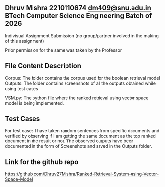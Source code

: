 Dhruv Mishra
2210110674
dm409@snu.edu.in
BTech Computer Science Engineering 
Batch of 2026
--------------------------------------
Indivisual Assignment Submission (no group/partner involved in the making of this assignment)

Prior permission for the same was taken by the Professor


## File Content Description

Corpus: The folder contains the corpus used for the boolean retrieval model
Outputs: The folder contains screenshots of all the outputs obtained while using test cases

VSM.py: The python file where the ranked retrieval using vector space model is being implemented.

## Test Cases

For test cases I have taken random sentences from specific documents and verified by observing if I am getting the same document as the top ranked document in the result or not. The observed outputs have been documented in the form of Screenshots and saved in the Outputs folder.

## Link for the github repo

https://github.com/Dhruv27Mishra/Ranked-Retrieval-System-using-Vector-Space-Model
